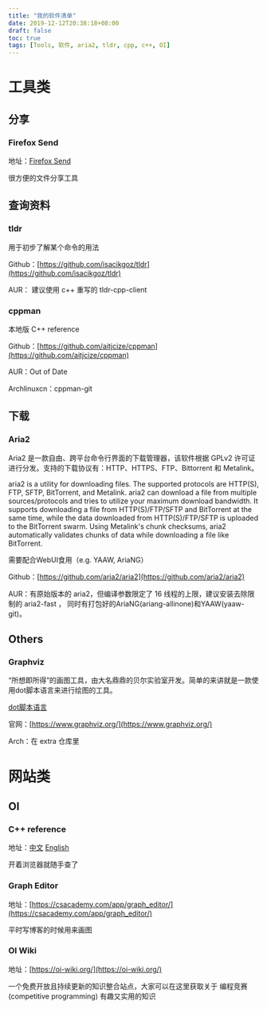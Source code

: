 ```yaml
---
title: "我的软件清单"
date: 2019-12-12T20:38:18+08:00
draft: false
toc: true
tags: [Tools, 软件, aria2, tldr, cpp, c++, OI]
---
```


# 工具类
## 分享
### Firefox Send

地址：[Firefox Send](https://send.firefox.com/)

很方便的文件分享工具

## 查询资料
### tldr

用于初步了解某个命令的用法

Github：[https://github.com/isacikgoz/tldr](https://github.com/isacikgoz/tldr)

AUR： 建议使用 c++ 重写的 tldr-cpp-client

### cppman

本地版 C++ reference

Github：[https://github.com/aitjcize/cppman](https://github.com/aitjcize/cppman)

AUR：Out of Date

Archlinuxcn：cppman-git

## 下载
### Aria2

Aria2 是一款自由、跨平台命令行界面的下载管理器，该软件根据 GPLv2 许可证进行分发。支持的下载协议有：HTTP、HTTPS、FTP、Bittorrent 和 Metalink。 

aria2 is a utility for downloading files. The supported protocols are HTTP(S), FTP, SFTP, BitTorrent, and Metalink. aria2 can download a file from multiple sources/protocols and tries to utilize your maximum download bandwidth. It supports downloading a file from HTTP(S)/FTP/SFTP and BitTorrent at the same time, while the data downloaded from HTTP(S)/FTP/SFTP is uploaded to the BitTorrent swarm. Using Metalink's chunk checksums, aria2 automatically validates chunks of data while downloading a file like BitTorrent.

需要配合WebUI食用（e.g. YAAW, AriaNG）

Github：[https://github.com/aria2/aria2](https://github.com/aria2/aria2)

AUR：有原始版本的 aria2，但编译参数限定了 16 线程的上限，建议安装去除限制的 aria2-fast ， 同时有打包好的AriaNG(ariang-allinone)和YAAW(yaaw-git)。

## Others
### Graphviz

“所想即所得”的画图工具，由大名鼎鼎的贝尔实验室开发。简单的来讲就是一款使用dot脚本语言来进行绘图的工具。

[dot脚本语言](https://zh.wikipedia.org/wiki/DOT%E8%AF%AD%E8%A8%80)

官网：[https://www.graphviz.org/](https://www.graphviz.org/)

Arch：在 extra 仓库里

# 网站类
## OI
### C++ reference

地址：[中文](https://zh.cppreference.com/)	 [English](https://en.cppreference.com/)

开着浏览器就随手查了

### Graph Editor

地址：[https://csacademy.com/app/graph_editor/](https://csacademy.com/app/graph_editor/)

平时写博客的时候用来画图

### OI Wiki

地址：[https://oi-wiki.org/](https://oi-wiki.org/)

一个免费开放且持续更新的知识整合站点，大家可以在这里获取关于 编程竞赛 (competitive programming) 有趣又实用的知识


